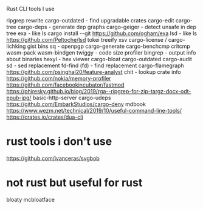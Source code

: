 Rust CLI tools I use

ripgrep
rewrite
cargo-outdated - find upgradable crates
cargo-edit
cargo-tree
cargo-deps - generate dep graphs
cargo-geiger - detect unsafe in dep tree
exa - like ls cargo install --git https://github.com/ogham/exa
lsd - like ls https://github.com/Peltoche/lsd
tokei
treeify
xsv
cargo-license / cargo-lichking
gist
bins
sq - openpgp
cargo-generate
cargo-benchcmp
critcmp
wasm-pack
wasm-bindgen
twiggy - code size profiler
bingrep - output info about binaries
hexyl - hex viewer
cargo-bloat
cargo-outdated
cargo-audit
sd - sed replacement
fd-find (fd) - find replacement
cargo-flamegraph
https://github.com/psinghal20/feature-analyst
chit - lookup crate info
https://github.com/nokia/memory-profiler
https://github.com/facebookincubator/fastmod
https://phiresky.github.io/blog/2019/rga--ripgrep-for-zip-targz-docx-odt-epub-jpg/
basic-http-server
cargo-udeps
https://github.com/EmbarkStudios/cargo-deny
mdbook
https://www.wezm.net/technical/2019/10/useful-command-line-tools/
https://crates.io/crates/dua-cli

# rust tools i don't use

https://github.com/ivanceras/svgbob

# not rust but useful for rust

bloaty mcbloatface

